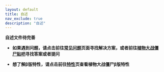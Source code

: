 ```yaml
---
layout: default
title: 自述
nav_exclude: true
description: "自述"
---
```


**自述文件待完善**

* **如果遇到问题，请点击前往[常见问题](/problems.html)页面寻找解决方案，或者前往[植物大战僵尸贴吧](https://tieba.baidu.com/f?kw=植物大战僵尸)寻找答案或者提问**

* **想了解β版特性，请点击前往[特性](/features.html)页查看植物大战僵尸β版特性**